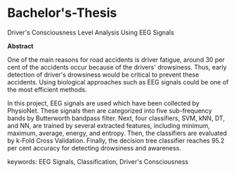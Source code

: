 # Bachelor's-Thesis
Driver's Consciousness Level Analysis Using EEG Signals


**Abstract**

One of the main reasons for road accidents is driver fatigue, around 30 per cent of the accidents occur because of the drivers' drowsiness. Thus, early detection of driver's drowsiness would be critical to prevent these accidents. Using biological approaches such as EEG signals could be one of the most efficient methods.

In this project, EEG signals are used which have been collected by PhysioNet. These signals then are categorized into five sub-frequency bands by Butterworth bandpass filter. Next, four classifiers, SVM, kNN, DT, and NN, are trained by several extracted features, including minimum, maximum, average, energy, and entropy. Then, the classifiers are evaluated by k-Fold Cross Validation. Finally, the decision tree classifier reaches 95.2 per cent accuracy for detecting drowsiness and awareness.

keywords: EEG Signals, Classification, Driver's Consciousness

